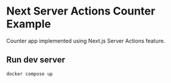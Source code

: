# Next Server Actions Counter Example
Counter app implemented using Next.js Server Actions feature.

## Run dev server
``` console
docker compose up
```